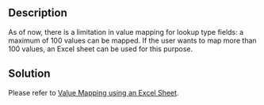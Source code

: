 ## Description

As of now, there is a limitation in value mapping for lookup type fields: a maximum of 100 values can be mapped. If the user wants to map more than 100 values, an Excel sheet can be used for this purpose.

## Solution

Please refer to [Value Mapping using an Excel Sheet](../../../integrate/mapping-configuration.md#value-mapping-using-excel-sheet).
